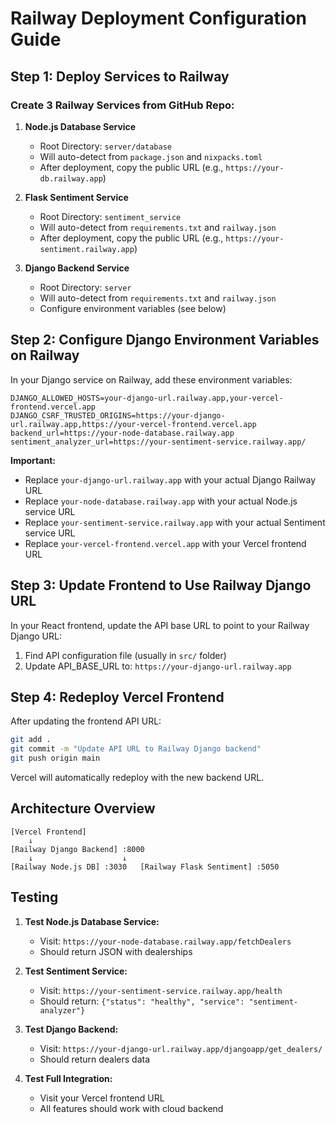 # Railway Deployment Configuration Guide

## Step 1: Deploy Services to Railway

### Create 3 Railway Services from GitHub Repo:

1. **Node.js Database Service**
   - Root Directory: `server/database`
   - Will auto-detect from `package.json` and `nixpacks.toml`
   - After deployment, copy the public URL (e.g., `https://your-db.railway.app`)

2. **Flask Sentiment Service**
   - Root Directory: `sentiment_service`
   - Will auto-detect from `requirements.txt` and `railway.json`
   - After deployment, copy the public URL (e.g., `https://your-sentiment.railway.app`)

3. **Django Backend Service**
   - Root Directory: `server`
   - Will auto-detect from `requirements.txt` and `railway.json`
   - Configure environment variables (see below)

## Step 2: Configure Django Environment Variables on Railway

In your Django service on Railway, add these environment variables:

```
DJANGO_ALLOWED_HOSTS=your-django-url.railway.app,your-vercel-frontend.vercel.app
DJANGO_CSRF_TRUSTED_ORIGINS=https://your-django-url.railway.app,https://your-vercel-frontend.vercel.app
backend_url=https://your-node-database.railway.app
sentiment_analyzer_url=https://your-sentiment-service.railway.app/
```

**Important:** 
- Replace `your-django-url.railway.app` with your actual Django Railway URL
- Replace `your-node-database.railway.app` with your actual Node.js service URL
- Replace `your-sentiment-service.railway.app` with your actual Sentiment service URL
- Replace `your-vercel-frontend.vercel.app` with your Vercel frontend URL

## Step 3: Update Frontend to Use Railway Django URL

In your React frontend, update the API base URL to point to your Railway Django URL:

1. Find API configuration file (usually in `src/` folder)
2. Update API_BASE_URL to: `https://your-django-url.railway.app`

## Step 4: Redeploy Vercel Frontend

After updating the frontend API URL:
```bash
git add .
git commit -m "Update API URL to Railway Django backend"
git push origin main
```

Vercel will automatically redeploy with the new backend URL.

## Architecture Overview

```
[Vercel Frontend] 
    ↓
[Railway Django Backend] :8000
    ↓                    ↓
[Railway Node.js DB] :3030   [Railway Flask Sentiment] :5050
```

## Testing

1. **Test Node.js Database Service:**
   - Visit: `https://your-node-database.railway.app/fetchDealers`
   - Should return JSON with dealerships

2. **Test Sentiment Service:**
   - Visit: `https://your-sentiment-service.railway.app/health`
   - Should return: `{"status": "healthy", "service": "sentiment-analyzer"}`

3. **Test Django Backend:**
   - Visit: `https://your-django-url.railway.app/djangoapp/get_dealers/`
   - Should return dealers data

4. **Test Full Integration:**
   - Visit your Vercel frontend URL
   - All features should work with cloud backend
